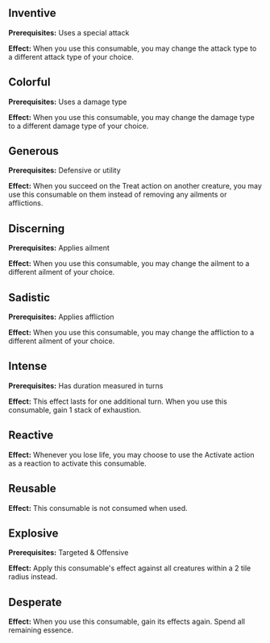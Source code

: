## Inventive
**Prerequisites:** Uses a special attack

**Effect:** When you use this consumable, you may change the attack type to a different attack type of your choice.

## Colorful
**Prerequisites:** Uses a damage type

**Effect:** When you use this consumable, you may change the damage type to a different damage type of your choice.

## Generous
**Prerequisites:** Defensive or utility

**Effect:** When you succeed on the Treat action on another creature, you may use this consumable on them instead of removing any ailments or afflictions.

## Discerning
**Prerequisites:** Applies ailment

**Effect:** When you use this consumable, you may change the ailment to a different ailment of your choice.

## Sadistic
**Prerequisites:** Applies affliction

**Effect:** When you use this consumable, you may change the affliction to a different ailment of your choice.

## Intense
**Prerequisites:** Has duration measured in turns

**Effect:** This effect lasts for one additional turn. When you use this consumable, gain 1 stack of exhaustion.

## Reactive
**Effect:** Whenever you lose life, you may choose to use the Activate action as a reaction to activate this consumable.

## Reusable
**Effect:** This consumable is not consumed when used.

## Explosive
**Prerequisites:** Targeted & Offensive

**Effect:** Apply this consumable's effect against all creatures within a 2 tile radius instead.

## Desperate
**Effect:** When you use this consumable, gain its effects again. Spend all remaining essence.

